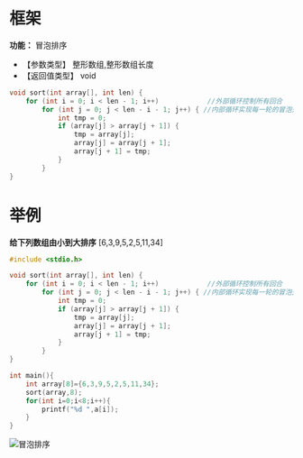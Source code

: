 # 框架
**功能：**  冒泡排序

- 【参数类型】    整形数组,整形数组长度
- 【返回值类型】  void
```c
void sort(int array[], int len) {
    for (int i = 0; i < len - 1; i++)            //外部循环控制所有回合
        for (int j = 0; j < len - i - 1; j++) { //内部循环实现每一轮的冒泡处理
            int tmp = 0;
            if (array[j] > array[j + 1]) {
                tmp = array[j];
                array[j] = array[j + 1];
                array[j + 1] = tmp;
            }
        }
}
```

# 举例

**给下列数组由小到大排序**
[6,3,9,5,2,5,11,34]
```c
#include <stdio.h>

void sort(int array[], int len) {
    for (int i = 0; i < len - 1; i++)            //外部循环控制所有回合
        for (int j = 0; j < len - i - 1; j++) { //内部循环实现每一轮的冒泡处理
            int tmp = 0;
            if (array[j] > array[j + 1]) {
                tmp = array[j];
                array[j] = array[j + 1];
                array[j + 1] = tmp;
            }
        }
}

int main(){
    int array[8]={6,3,9,5,2,5,11,34};
    sort(array,8);
    for(int i=0;i<8;i++){
        printf("%d ",a[i]);
    }
}
```
![冒泡排序](https://www.runoob.com/wp-content/uploads/2019/03/bubbleSort.gif)